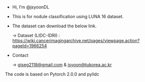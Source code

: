 - Hi, I’m @jsyoonDL 
- This is for nodule classification using LUNA 16 dataset.
- The dataset can download the below link.

   -> Dataset (LIDC-IDRI) : https://wiki.cancerimagingarchive.net/pages/viewpage.action?pageId=1966254

- Contact

   -> giseg2118@gmail.com & jsyoon@tukorea.ac.kr

The code is based on Pytorch 2.0.0 and pylidc
